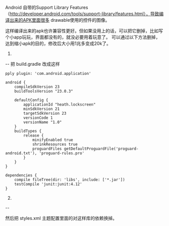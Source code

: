 
Android 自带的Support Library Features （http://developer.android.com/tools/support-library/features.html），导致编译出来的APK里面很多 drawable使用的控件的图像。

这样编译出来的apk也许兼容性更好。但如果没用上的话，可以把它删掉，比如写个小app玩玩，界面都没有的，就没必要用着玩意了。
可以通过以下方法删掉，达到缩小apk的目的，修改后大小用1兆多变成20k了。

1.
--
把 build.gradle 改成这样
```text
pply plugin: 'com.android.application'

android {
    compileSdkVersion 23
    buildToolsVersion "23.0.3"

    defaultConfig {
        applicationId "heath.lockscreen"
        minSdkVersion 21
        targetSdkVersion 23
        versionCode 1
        versionName "1.0"
    }
    buildTypes {
        release {
            minifyEnabled true
            shrinkResources true
            proguardFiles getDefaultProguardFile('proguard-android.txt'), 'proguard-rules.pro'
        }
    }
}

dependencies {
    compile fileTree(dir: 'libs', include: ['*.jar'])
    testCompile 'junit:junit:4.12'
}
```

2.
--

然后把  styles.xml 主题配置里面的对这样库的依赖换掉。

